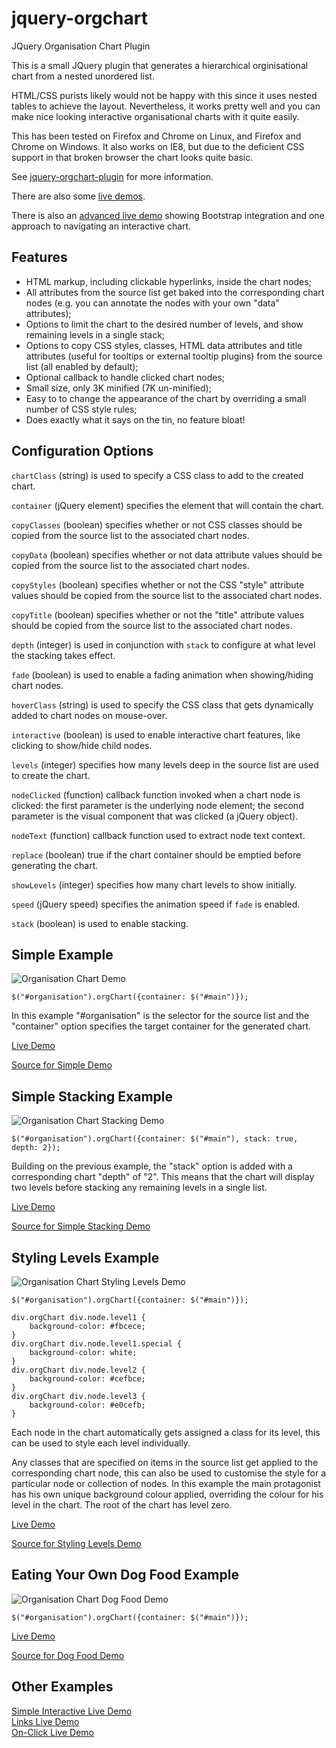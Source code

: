 jquery-orgchart
===============

JQuery Organisation Chart Plugin

This is a small JQuery plugin that generates a hierarchical orginisational chart from a nested unordered list.

HTML/CSS purists likely would not be happy with this since it uses nested tables to achieve the layout. Nevertheless, it works pretty well and you can make nice looking interactive organisational charts with it quite easily.

This has been tested on Firefox and Chrome on Linux, and Firefox and Chrome on Windows. It also works on IE8, but due to the deficient CSS support in that broken browser the chart looks quite basic.

See [jquery-orgchart-plugin](http://www.capricasoftware.co.uk/projects/jquery-orgchart/index.html) for more information.

There are also some [live demos](http://www.capricasoftware.co.uk/projects/jquery-orgchart/demos.html).

There is also an [advanced live demo](http://www.capricasoftware.co.uk/projects/jquery-orgchart/advanced/index.html)
showing Bootstrap integration and one approach to navigating an interactive chart.

Features
--------

 * HTML markup, including clickable hyperlinks, inside the chart nodes;
 * All attributes from the source list get baked into the corresponding chart nodes (e.g. you can annotate the nodes with your own "data" attributes);
 * Options to limit the chart to the desired number of levels, and show remaining levels in a single stack;
 * Options to copy CSS styles, classes, HTML data attributes and title attributes (useful for tooltips or external tooltip plugins) from the source list (all enabled by default);
 * Optional callback to handle clicked chart nodes;
 * Small size, only 3K minified (7K un-minified);
 * Easy to to change the appearance of the chart by overriding a small number of CSS style rules;
 * Does exactly what it says on the tin, no feature bloat!
 
Configuration Options
---------------------

`chartClass` (string) is used to specify a CSS class to add to the created chart.

`container` (jQuery element) specifies the element that will contain the chart.

`copyClasses` (boolean) specifies whether or not CSS classes should be copied from the source list to the associated chart nodes.

`copyData` (boolean) specifies whether or not data attribute values should be copied from the source list to the associated chart nodes.

`copyStyles` (boolean) specifies whether or not the CSS "style" attribute values should be copied from the source list to the associated chart nodes.

`copyTitle` (boolean) specifies whether or not the "title" attribute values should be copied from the source list to the associated chart nodes.

`depth` (integer) is used in conjunction with `stack` to configure at what level the stacking takes effect.

`fade` (boolean) is used to enable a fading animation when showing/hiding chart nodes.

`hoverClass` (string) is used to specify the CSS class that gets dynamically added to chart nodes on mouse-over.

`interactive` (boolean) is used to enable interactive chart features, like clicking to show/hide child nodes.

`levels` (integer) specifies how many levels deep in the source list are used to create the chart.

`nodeClicked` (function) callback function invoked when a chart node is clicked: the first parameter is the underlying node element; the second parameter is the visual component that was clicked (a jQuery object).

`nodeText` (function) callback function used to extract node text context.

`replace` (boolean) true if the chart container should be emptied before generating the chart.

`showLevels` (integer) specifies how many chart levels to show initially.

`speed` (jQuery speed) specifies the animation speed if `fade` is enabled.

`stack` (boolean) is used to enable stacking.
 
Simple Example
--------------

![Organisation Chart Demo](https://github.com/caprica/jquery-orgchart/raw/master/demo/simple.png "Simple Demo")

```
$("#organisation").orgChart({container: $("#main")});
```

In this example "#organisation" is the selector for the source list and the "container" option specifies the target container for the generated chart.

[Live Demo](http://www.capricasoftware.co.uk/projects/jquery-orgchart/demo1.html)

[Source for Simple Demo](https://github.com/caprica/jquery-orgchart/blob/master/demo/simple.html)

Simple Stacking Example
-----------------------

![Organisation Chart Stacking Demo](https://github.com/caprica/jquery-orgchart/raw/master/demo/simple-stacking.png "Simple Stacking Demo")

```
$("#organisation").orgChart({container: $("#main"), stack: true, depth: 2});
```

Building on the previous example, the "stack" option is added with a corresponding chart "depth" of "2". This means that the chart will display two levels before stacking any remaining levels in a single list.

[Live Demo](http://www.capricasoftware.co.uk/projects/jquery-orgchart/demo2.html)

[Source for Simple Stacking Demo](https://github.com/caprica/jquery-orgchart/blob/master/demo/simple-stacking.html)

Styling Levels Example
----------------------

![Organisation Chart Styling Levels Demo](https://github.com/caprica/jquery-orgchart/raw/master/demo/styling-levels.png "Styling Levels Demo")

```
$("#organisation").orgChart({container: $("#main")});
```

```
div.orgChart div.node.level1 {
    background-color: #fbcece;
}
div.orgChart div.node.level1.special {
    background-color: white;
}
div.orgChart div.node.level2 {
    background-color: #cefbce;
}
div.orgChart div.node.level3 {
    background-color: #e0cefb;
}
```

Each node in the chart automatically gets assigned a class for its level, this can be used to style each level individually.

Any classes that are specified on items in the source list get applied to the corresponding chart node, this can also be used to customise the style for a particular node or collection of nodes. In this example the main protagonist has his own unique background colour applied, overriding the colour for his level in the chart. The root of the chart has level zero.

[Live Demo](http://www.capricasoftware.co.uk/projects/jquery-orgchart/demo5.html)

[Source for Styling Levels Demo](https://github.com/caprica/jquery-orgchart/blob/master/demo/styling-levels.html)

Eating Your Own Dog Food Example
--------------------------------

![Organisation Chart Dog Food Demo](https://github.com/caprica/jquery-orgchart/raw/master/demo/dogfood.png "Dog Food Demo")

```
$("#organisation").orgChart({container: $("#main")});
```

[Live Demo](http://www.capricasoftware.co.uk/projects/jquery-orgchart/demo7.html)

[Source for Dog Food Demo](https://github.com/caprica/jquery-orgchart/blob/master/demo/dogfood.html)

Other Examples
--------------

[Simple Interactive Live Demo](http://www.capricasoftware.co.uk/projects/jquery-orgchart/demo3.html)  
[Links Live Demo](http://www.capricasoftware.co.uk/projects/jquery-orgchart/demo4.html)  
[On-Click Live Demo](http://www.capricasoftware.co.uk/projects/jquery-orgchart/demo6.html)
